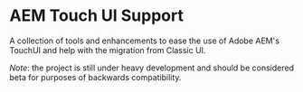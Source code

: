 # AEM Touch UI Support

A collection of tools and enhancements to ease the use of Adobe
AEM's TouchUI and help with the migration from Classic UI.

_Note_: the project is still under heavy development and should be considered beta for purposes of backwards compatibility. 
